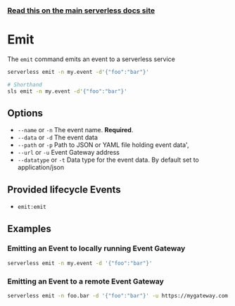 <!--
title: Serverless Framework Commands - Emit
menuText: emit
menuOrder: 11
description: Emit an event to a serverless service
layout: Doc
-->

<!-- DOCS-SITE-LINK:START automatically generated  -->
### [Read this on the main serverless docs site](https://www.serverless.com/framework/docs/platform/commands/emit)
<!-- DOCS-SITE-LINK:END -->

# Emit

The `emit` command emits an event to a serverless service

```bash
serverless emit -n my.event -d'{"foo":"bar"}'

# Shorthand
sls emit -n my.event -d'{"foo":"bar"}'
```


## Options
- `--name` or `-n` The event name. **Required**.
- `--data` or `-d` The event data
- `--path` or `-p` Path to JSON or YAML file holding event data',
- `--url` or `-u` Event Gateway address
- `--datatype` or `-t` Data type for the event data. By default set to application/json



## Provided lifecycle Events
- `emit:emit`

## Examples

### Emitting an Event to locally running Event Gateway

```bash
serverless emit -n my.event -d '{"foo":"bar"}'
```

### Emitting an Event to a remote Event Gateway

```bash
serverless emit -n foo.bar -d '{"foo":"bar"}' -u https://mygateway.com
```
